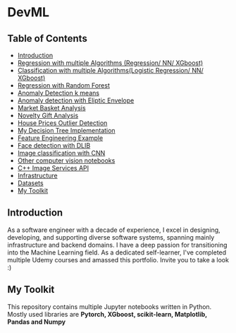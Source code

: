 # DevML

## Table of Contents

- [Introduction](#introduction)
- [Regression with multiple Algorithms (Regression/ NN/ XGboost)](house_prices/house_prices_multiple_regression_models.ipynb)
- [Classification with multiple Algorithms(Logistic Regression/ NN/ XGboost)](titanic/titanic_train_multiple_classification_models-inahshan-mobl.ipynb)
- [Regression with Random Forest](other/world_happiness_report_analysis.ipynb)
- [Anomaly Detection k means](unsupervised_learning/anomly_detection/anomaly_detection_kmeans.ipynb)
- [Anomaly detection with Eliptic Envelope](unsupervised_learning/anomly_detection/anomaly_detection_elipticenvelope.ipynb)
- [Market Basket Analysis](unsupervised_learning/market_basket_analysis/market_basket_analysis.ipynb)
- [Novelty Gift Analysis](unsupervised_learning/market_basket_analysis/novelty_gift_analysis.ipynb)
- [House Prices Outlier Detection](house_prices/house_prices_outlier_detection.ipynb)
- [My Decision Tree Implementation](other/decision_tree.ipynb)
- [Feature Engineering Example](house_prices/house_prices_multiple_regression_models.ipynb)
- [Face detection with DLIB](computer_vision/face_recognition/yale_face_recognition_DLIB.ipynb)
- [Image classification with CNN](computer_vision/image_classification/homer_bart_classifiction_with_cnn.ipynb)
- [Other computer vision notebooks](computer_vision)
- [C++ Image Services API](https://github.com/iliya1984/DevCpp/tree/main/image_services/ImageServices.Api)
- [Infrastructure](ml_infra/infra.ipynb)
- [Datasets](datasets)
- [My Toolkit](#mytoolkit)

## Introduction <a name="introduction"></a>
  As a software engineer with a decade of experience, I excel in designing, developing, and supporting diverse software systems, spanning mainly infrastructure and backend domains.
  I have a deep passion for transitioning into the Machine Learning field. As a dedicated self-learner, I've completed multiple Udemy courses and amassed this portfolio. Invite you to take a look :)

## My Toolkit <a name="mytoolkit"></a>
  This repository contains multiple Jupyter notebooks written in Python.
  Mostly used libraries are __Pytorch, XGboost, scikit-learn, Matplotlib, Pandas and Numpy__


